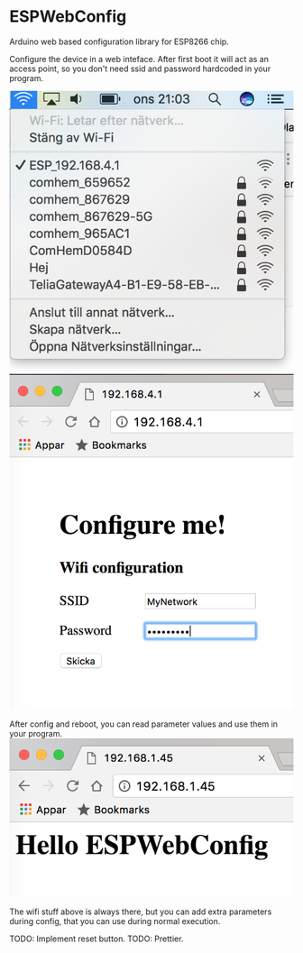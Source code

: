 # ESPWebConfig
Arduino web based configuration library for ESP8266 chip.

Configure the device in a web inteface. After first boot it will act as an access point,
so you don't need ssid and password hardcoded in your program.

![Connect to AP to configure](examples/BasicESPWebConfig/esp_ap.png)
![Connect to AP to configure](examples/BasicESPWebConfig/esp_cfg2.png)

After config and reboot, you can read parameter values and use them in your program.
![Connect to AP to configure](examples/BasicESPWebConfig/esp_done.png)


The wifi stuff above is always there, but you can add extra parameters during config,
that you can use during normal execution.

TODO: Implement reset button.
TODO: Prettier.
